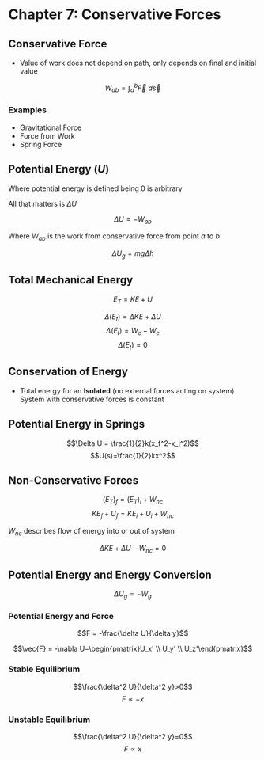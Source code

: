 # Chapter 7: Conservative Forces

## Conservative Force
- Value of work does not depend on path, only depends on final and initial value

$$W_{ab}=\int_a^b\vec{F}~d\vec{s}$$

### Examples
* Gravitational Force
* Force from Work
* Spring Force

## Potential Energy ($U$)

Where potential energy is defined being $0$ is arbitrary

All that matters is $\Delta U$

$$\Delta U =-W_{ab}$$

Where $W_{ab}$ is the work from conservative force from point $a$ to $b$

$$\Delta U_g=mg\Delta{h}$$

## Total Mechanical Energy
$$E_T = KE + U$$

$$\Delta(E_t) = \Delta KE + \Delta U$$
$$\Delta(E_t) = W_c - W_c$$
$$\Delta(E_t) = 0$$

## Conservation of Energy
* Total energy for an **Isolated** (no external forces acting on system) System with conservative forces is constant

## Potential Energy in Springs
$$\Delta U = \frac{1}{2}k(x_f^2-x_i^2)$$
$$U(s)=\frac{1}{2}kx^2$$

## Non-Conservative Forces
$$(E_T)_f=(E_T)_i+W_{nc}$$
$$KE_f+U_f=KE_i+U_i+W_{nc}$$

$W_{nc}$ describes flow of energy into or out of system

$$\Delta KE + \Delta U - W_{nc} = 0$$

## Potential Energy and Energy Conversion 
$$\Delta U_g = -W_g$$
### Potential Energy and Force
$$F = -\frac{\delta U}{\delta y}$$ 

$$\vec{F} = -\nabla U=\begin{pmatrix}U_x' \\ U_y' \\ U_z'\end{pmatrix}$$

### Stable Equilibrium
$$\frac{\delta^2 U}{\delta^2 y}>0$$ 
$$F\propto -x$$
### Unstable Equilibrium
$$\frac{\delta^2 U}{\delta^2 y}=0$$ 
$$F\propto x$$